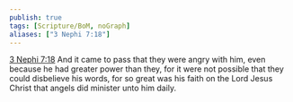 ```yaml
---
publish: true
tags: [Scripture/BoM, noGraph]
aliases: ["3 Nephi 7:18"]
---
```

[3 Nephi 7:18](https://churchofjesuschrist.org/study/scriptures/bofm/3-ne/7?lang=eng&id=p18#p18) And it came to pass that they were angry with him, even because he had greater power than they, for it were not possible that they could disbelieve his words, for so great was his faith on the Lord Jesus Christ that angels did minister unto him daily.
